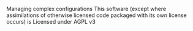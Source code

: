 Managing complex configurations This software (except where assimilations of otherwise licensed code packaged with its own license occurs) is Licensed under AGPL v3
